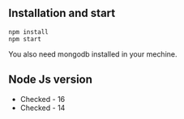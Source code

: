 ## Installation and start

```
npm install
npm start
```
You also need mongodb installed in your mechine.

## Node Js version
* Checked - 16
* Checked - 14
